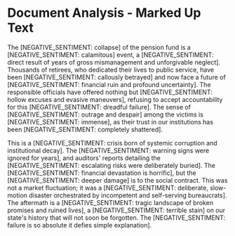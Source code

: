 # Document Analysis - Marked Up Text

The [NEGATIVE_SENTIMENT: collapse] of the pension fund is a [NEGATIVE_SENTIMENT: calamitous] event, a [NEGATIVE_SENTIMENT: direct result of years of gross mismanagement and unforgivable neglect]. Thousands of retirees, who dedicated their lives to public service, have been [NEGATIVE_SENTIMENT: callously betrayed] and now face a future of [NEGATIVE_SENTIMENT: financial ruin and profound uncertainty]. The responsible officials have offered nothing but [NEGATIVE_SENTIMENT: hollow excuses and evasive maneuvers], refusing to accept accountability for this [NEGATIVE_SENTIMENT: dreadful failure]. The sense of [NEGATIVE_SENTIMENT: outrage and despair] among the victims is [NEGATIVE_SENTIMENT: immense], as their trust in our institutions has been [NEGATIVE_SENTIMENT: completely shattered].

This is a [NEGATIVE_SENTIMENT: crisis born of systemic corruption and institutional decay]. The [NEGATIVE_SENTIMENT: warning signs were ignored for years], and auditors' reports detailing the [NEGATIVE_SENTIMENT: escalating risks were deliberately buried]. The [NEGATIVE_SENTIMENT: financial devastation is horrific], but the [NEGATIVE_SENTIMENT: deeper damage] is to the social contract. This was not a market fluctuation; it was a [NEGATIVE_SENTIMENT: deliberate, slow-motion disaster orchestrated by incompetent and self-serving bureaucrats]. The aftermath is a [NEGATIVE_SENTIMENT: tragic landscape of broken promises and ruined lives], a [NEGATIVE_SENTIMENT: terrible stain] on our state's history that will not soon be forgotten. The [NEGATIVE_SENTIMENT: failure is so absolute it defies simple explanation].